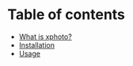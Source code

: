 # Table of contents

* [What is xphoto?](README.md)
* [Installation](installation.md)
* [Usage](usage.md)

